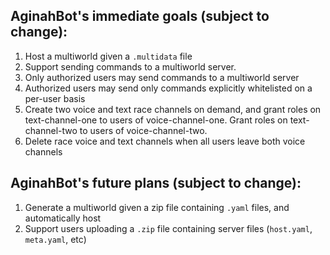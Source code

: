 ## AginahBot's immediate goals (subject to change):
1. Host a multiworld given a `.multidata` file
2. Support sending commands to a multiworld server.
3. Only authorized users may send commands to a multiworld server
4. Authorized users may send only commands explicitly whitelisted on a per-user basis
5. Create two voice and text race channels on demand, and grant roles on text-channel-one to users of
    voice-channel-one. Grant roles on text-channel-two to users of voice-channel-two.
6. Delete race voice and text channels when all users leave both voice channels

## AginahBot's future plans (subject to change):
1. Generate a multiworld given a zip file containing `.yaml` files, and automatically host
2. Support users uploading a `.zip` file containing server files (`host.yaml`, `meta.yaml`, etc)
